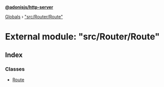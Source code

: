 **[@adonisjs/http-server](../README.md)**

[Globals](../README.md) › ["src/Router/Route"](_src_router_route_.md)

# External module: "src/Router/Route"

## Index

### Classes

* [Route](../classes/_src_router_route_.route.md)